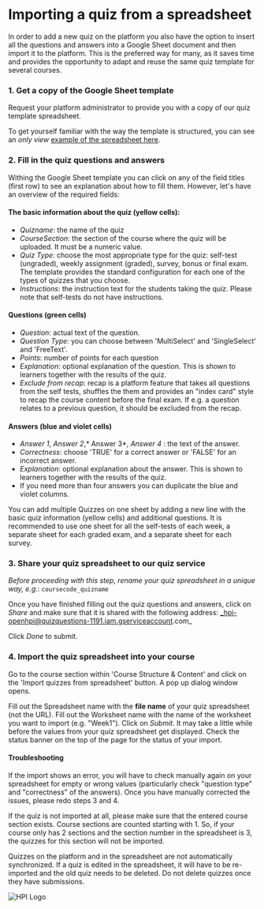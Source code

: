 #  Importing a quiz from a spreadsheet
In order to add a new quiz on the platform you also have the option to insert all the questions and answers into a Google Sheet document and then import it to the platform. This is the preferred way for many, as it saves time and provides the opportunity to adapt and reuse the same quiz template for several courses.

### 1. Get a copy of the Google Sheet template
Request your platform administrator to provide you with a copy of our quiz template spreadsheet.

To get yourself familiar with the way the template is structured, you can see an *only view* [example of the spreadsheet here](https://docs.google.com/spreadsheets/d/1oVpcdnl1vr-9hr8zuyyTtZXF7ZIb-wGVgOtSKleebJ8/edit?usp=sharing).

### 2. Fill in the quiz questions and answers

Withing the Google Sheet template you can click on any of the field titles (first row) to see an explanation about how to fill them. However, let's have an overview of the required fields:

#### The basic information about the quiz (yellow cells):

- *Quizname*: the name of the quiz
- *CourseSection*: the section of the course where the quiz will be uploaded. It must be a numeric value.
- *Quiz Type*: choose the most appropriate type for the quiz: self-test (ungraded), weekly assignment (graded), survey, bonus or final exam. The template provides the standard configuration for each one of the types of quizzes that you choose.
- *Instructions*: the instruction text for the students taking the quiz. Please note that self-tests do not have instructions.

#### Questions (green cells)

- *Question*: actual text of the question.
- *Question Type*: you can choose between 'MultiSelect' and 'SingleSelect' and 'FreeText'.
- *Points*: number of points for each question
- *Explanation*: optional explanation of the question. This is shown to learners together with the results of the quiz.
- *Exclude from recap*: recap is a platform feature that takes all questions from the self tests, shuffles the them and provides an "index card" style to recap the course content before the final exam. If e.g. a question relates to a previous question, it should be excluded from the recap.

#### Answers (blue and violet cells)

- *Answer 1*, *Answer 2*,* Answer 3*, *Answer 4* : the text of the answer.
- *Correctness*: choose 'TRUE' for a correct answer or 'FALSE' for an incorrect answer.
- *Explanation*: optional explanation about the answer. This is shown to learners together with the results of the quiz.
- If you need more than four answers you can duplicate the blue and violet columns.

You can add multiple Quizzes on one sheet by adding a new line with the basic quiz information (yellow cells) and additional questions. It is recommended to use one sheet for all the self-tests of each week, a separate sheet for each graded exam, and a separate sheet for each survey.

### 3. Share your quiz spreadsheet to our quiz service

_Before proceeding with this step, rename your quiz spreadsheet in a unique way, e.g._: `coursecode_quizname`

Once you have finished filling out the quiz questions and answers, click on *Share* and make sure that it is shared with the following address:
_hpi-openhpi@quizquestions-1191.iam.gserviceaccount.com_

Click *Done* to submit.


### 4. Import the quiz spreadsheet into your course

Go to the course section within 'Course Structure & Content' and click on the 'Import quizzes from spreadsheet' button. A pop up dialog window opens.

Fill out the Spreadsheet name with the **file name** of your quiz spreadsheet (not the URL).
Fill out the Worksheet name with the name of the worksheet you want to import (e.g. "Week1").
Click on *Submit*.
It may take a little while before the values from your quiz spreadsheet get displayed.
Check the status banner on the top of the page for the status of your import.


#### Troubleshooting
If the import shows an error, you will have to check manually again on your spreadsheet for empty or wrong values (particularly check "question type" and "correctness" of the answers). Once you have manually corrected the issues, please redo steps 3 and 4.

If the quiz is not imported at all, please make sure that the entered course section exists. Course sections are counted starting with 1. So, if your course only has 2 sections and the section number in the spreadsheet is 3, the quizzes for this section will not be imported.

Quizzes on the platform and in the spreadsheet are not automatically synchronized. If a quiz is edited in the spreadsheet, it will have to be re-imported and the old quiz needs to be deleted. Do not delete quizzes once they have submissions.

![HPI Logo](../../../img/HPI_Logo.png)
